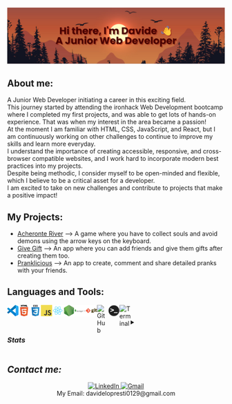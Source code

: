 ![hello](banner1.png)
## About me:

A Junior Web Developer initiating a career in this exciting field. 
<br/>
This journey started by attending the ironhack Web Development bootcamp where I completed my first projects, and was able to get lots of hands-on experience. 
That was when my interest in the area became a passion!
<br/>
At the moment I am familiar with HTML, CSS, JavaScript, and React, but I am continuously working on other challenges to continue to improve my skills and learn more everyday.
<br/>
I understand the importance of creating accessible, responsive, and cross-browser compatible websites, and I work hard to incorporate modern best practices into my projects.
<br/>
Despite being methodic, I consider myself to be open-minded and flexible, which I believe to be a critical asset for a developer.
<br/>
I am excited to take on new challenges and contribute to projects that make a positive impact!

## My Projects:

- [Acheronte River](https://19davide91.github.io/Game-Acheronte-River/) --> A game where you have to collect souls and avoid demons using the arrow keys on the keyboard.
- [Give Gift](https://gift-app.cyclic.app/) --> An app where you can add friends and give them gifts after creating them too.
- [Pranklicious](https://pranklicious.netlify.app) --> An app to create, comment and share detailed pranks with your friends.

## Languages and Tools:

[<img align="left" alt="Visual Studio Code" width="26px" src="https://raw.githubusercontent.com/github/explore/80688e429a7d4ef2fca1e82350fe8e3517d3494d/topics/visual-studio-code/visual-studio-code.png" />](https://code.visualstudio.com/)
[<img align="left" alt="HTML5" width="26px" src="https://raw.githubusercontent.com/github/explore/80688e429a7d4ef2fca1e82350fe8e3517d3494d/topics/html/html.png" />](https://developer.mozilla.org/en-US/docs/Web/HTML)
[<img align="left" alt="CSS3" width="26px" src="https://raw.githubusercontent.com/github/explore/80688e429a7d4ef2fca1e82350fe8e3517d3494d/topics/css/css.png" />](https://developer.mozilla.org/en-US/docs/Web/CSS)
[<img align="left" alt="JavaScript" width="26px" src="https://raw.githubusercontent.com/github/explore/80688e429a7d4ef2fca1e82350fe8e3517d3494d/topics/javascript/javascript.png" />](https://developer.mozilla.org/en-US/docs/Web/JavaScript)
[<img align="left" alt="React" width="26px" src="https://raw.githubusercontent.com/github/explore/80688e429a7d4ef2fca1e82350fe8e3517d3494d/topics/react/react.png" />](https://reactjs.org/)
[<img align="left" alt="Node.js" width="26px" src="https://raw.githubusercontent.com/github/explore/80688e429a7d4ef2fca1e82350fe8e3517d3494d/topics/nodejs/nodejs.png" />](https://nodejs.org/)
[<img align="left" alt="MongoDB" width="26px" src="https://raw.githubusercontent.com/github/explore/80688e429a7d4ef2fca1e82350fe8e3517d3494d/topics/mongodb/mongodb.png" />](https://www.mongodb.com/)
[<img align="left" alt="Git" width="26px" src="https://raw.githubusercontent.com/github/explore/80688e429a7d4ef2fca1e82350fe8e3517d3494d/topics/git/git.png" />](https://git-scm.com/)
[<img align="left" alt="GitHub" width="26px" src="https://e7.pngegg.com/pngimages/911/648/png-clipart-github-repository-computer-icons-logo-github-blue-git-thumbnail.png"/>](https://github.com/)
[<img align="left" alt="Terminal" width="26px" src="https://raw.githubusercontent.com/github/explore/80688e429a7d4ef2fca1e82350fe8e3517d3494d/topics/terminal/terminal.png" />](https://en.wikipedia.org/wiki/Computer_terminal) 
[<img align="left" alt="Terminal" width="26px" src="https://www.vectorlogo.zone/logos/getpostman/getpostman-icon.svg" />](https://postman.com/)
<br>
<!-- ## 📈 My GitHub Stats:
<br/>
<a href="https://github.com/19davide91/19davide91">
  <img align="center" src="https://github-readme-stats.vercel.app/api?username=19davide91&show_icons=true&theme=monokai" />
</a>
<a href="https://github.com/19davide91/19davide91">
<img align="center" src="http://github-readme-streak-stats.herokuapp.com?user=19davide91&theme=monokai"/>
</a> 
[![Top Langs](https://github-readme-stats.vercel.app/api/top-langs/?username=19davide91&langs_count=8&theme=gruvbox)](https://github.com/anuraghazra/github-readme-stats)
-->
<details>
  <summary><h3><i>Stats</i></h3></summary>
        <p align="center">
          <a href="https://github.com/19davide91/">
            <img width="30%" src="https://github-readme-stats.vercel.app/api/top-langs/?username=19davide91&langs_count=8&theme=gruvbox&hide_border=true" />
            <br>
          <img width="49.5%" src="https://github-readme-stats-sigma-five.vercel.app/api?username=19davide91&show_icons=true&theme=gruvbox&hide_border=true" />
          <img width="49.5%" src="https://github-readme-streak-stats.herokuapp.com/?user=19davide91&theme=gruvbox&hide_border=true" />
         <!-- <img align="center" src="https://komarev.com/ghpvc/?username=19davide91&style=for-the-badge&label=PROFILE+VIEWS" height="25" alt="views count" /> -->
          </a>
          <br>
       </p>
     <br>
     </samp>
  </div>    
</details>  

<h2><i>Contact me:</i></h2>
<div  align="center">
  <a href="https://www.linkedin.com/in/davide-lopresti-530668b3/" target="_blank">
    <img src="https://img.shields.io/badge/LinkedIn-%230077B5.svg?&style=flat-square&logo=linkedin&logoColor=white&color=blue" alt="LinkedIn">
  </a>
   <a href="mailto:davidelopresti0129@gmail.com" mailto="[davidelopresti0129@gmail.com]" target="_blank">
    <img src="https://img.shields.io/badge/Gmail-%231877F2.svg?&style=flat-square&logo=gmail&logoColor=white&color=red" alt="Gmail"> 
  </a>
  <br/>
  My Email: davidelopresti0129@gmail.com
</div>

<!--
**19davide91/19davide91** is a ✨ _special_ ✨ repository because its `README.md` (this file) appears on your GitHub profile.

Here are some ideas to get you started:

- 🔭 I’m currently working on ...
- 🌱 I’m currently learning ...
- 👯 I’m looking to collaborate on ...
- 🤔 I’m looking for help with ...
- 💬 Ask me about ...
- 📫 How to reach me: ...
- 😄 Pronouns: ...
- ⚡ Fun fact: ...
-->
